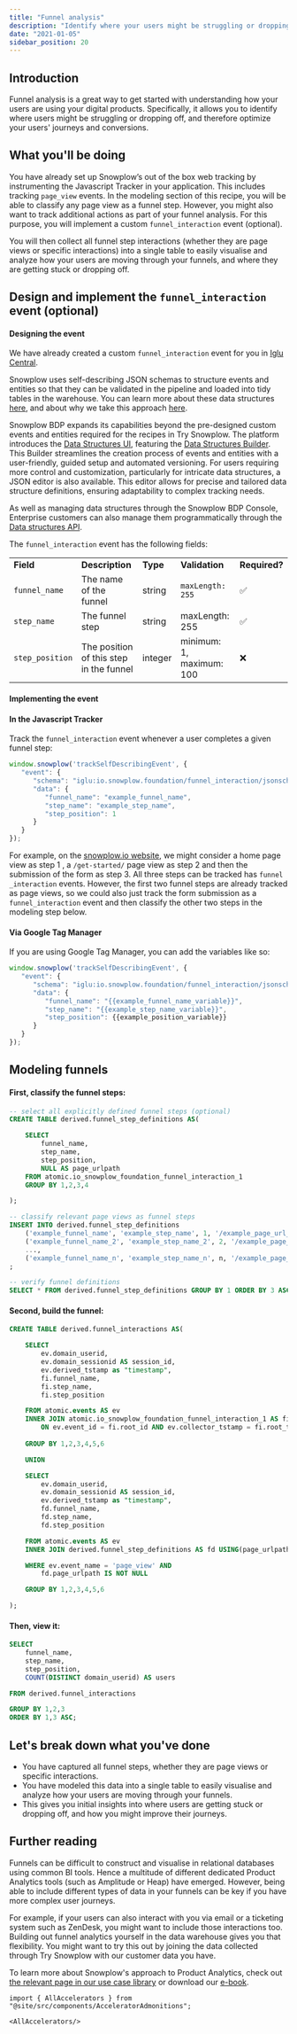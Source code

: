 ```yaml
---
title: "Funnel analysis"
description: "Identify where your users might be struggling or dropping off"
date: "2021-01-05"
sidebar_position: 20
---
```


## Introduction

Funnel analysis is a great way to get started with understanding how your users are using your digital products. Specifically, it allows you to identify where users might be struggling or dropping off, and therefore optimize your users' journeys and conversions.

## What you'll be doing

You have already set up Snowplow’s out of the box web tracking by instrumenting the Javascript Tracker in your application. This includes tracking `page_view` events. In the modeling section of this recipe, you will be able to classify any page view as a funnel step. However, you might also want to track additional actions as part of your funnel analysis. For this purpose, you will implement a custom `funnel_interaction` event (optional).

You will then collect all funnel step interactions (whether they are page views or specific interactions) into a single table to easily visualise and analyze how your users are moving through your funnels, and where they are getting stuck or dropping off.

## Design and implement the `funnel_interaction` event (optional)

#### Designing the event

We have already created a custom `funnel_interaction` event for you in [Iglu Central](http://iglucentral.com/).

Snowplow uses self-describing JSON schemas to structure events and entities so that they can be validated in the pipeline and loaded into tidy tables in the warehouse. You can learn more about these data structures [here](/docs/understanding-your-pipeline/schemas/index.md), and about why we take this approach [here](https://snowplowanalytics.com/blog/2020/01/24/re-thinking-the-structure-of-event-data/).

Snowplow BDP expands its capabilities beyond the pre-designed custom events and entities required for the recipes in Try Snowplow. The platform introduces the [Data Structures UI](/docs/understanding-tracking-design/managing-your-data-structures/ui/index.md), featuring the [Data Structures Builder](/docs/understanding-tracking-design/managing-your-data-structures/ui/builder/index.md). This Builder streamlines the creation process of events and entities with a user-friendly, guided setup and automated versioning. For users requiring more control and customization, particularly for intricate data structures, a JSON editor is also available. This editor allows for precise and tailored data structure definitions, ensuring adaptability to complex tracking needs.

As well as managing data structures through the Snowplow BDP Console, Enterprise customers can also manage them programmatically through the [Data structures API](docs/understanding-tracking-design/managing-your-data-structures/api/). 

The `funnel_interaction` event has the following fields:

<table><tbody><tr><td><strong>Field</strong></td><td><strong>Description</strong></td><td><strong>Type</strong></td><td><strong>Validation</strong></td><td><strong>Required?</strong></td></tr><tr><td><code>funnel_name</code></td><td>The name of the funnel</td><td>string</td><td><code>maxLength: 255</code></td><td>✅</td></tr><tr><td><code>step_name</code></td><td>The funnel step</td><td>string</td><td>maxLength: 255</td><td>✅&nbsp;</td></tr><tr><td><code>step_position</code></td><td>The position of this step in the funnel</td><td>integer</td><td>minimum: 1, maximum: 100</td><td>❌&nbsp;</td></tr></tbody></table>

#### Implementing the event

#### In the Javascript Tracker

Track the `funnel_interaction` event whenever a user completes a given funnel step:

```javascript
window.snowplow('trackSelfDescribingEvent', {
   "event": {
      "schema": "iglu:io.snowplow.foundation/funnel_interaction/jsonschema/1-0-0",
      "data": {
         "funnel_name": "example_funnel_name",
         "step_name": "example_step_name",
         "step_position": 1
      }
   }
});
```

For example, on the [snowplow.io website](https://snowplow.io/), we might consider a home page view as step 1 , a `/get-started/` page view as step 2 and then the submission of the form as step 3. All three steps can be tracked has `funnel _interaction` events. However, the first two funnel steps are already tracked as page views, so we could also just track the form submission as a `funnel_interaction` event and then classify the other two steps in the modeling step below.

#### Via Google Tag Manager

If you are using Google Tag Manager, you can add the variables like so:

```javascript
window.snowplow('trackSelfDescribingEvent', {
   "event": {
      "schema": "iglu:io.snowplow.foundation/funnel_interaction/jsonschema/1-0-0",
      "data": {
         "funnel_name": "{{example_funnel_name_variable}}",
         "step_name": "{{example_step_name_variable}}",
         "step_position": {{example_position_variable}}
      }
   }
});
```

## Modeling funnels

#### First, classify the funnel steps:

```sql
-- select all explicitly defined funnel steps (optional)
CREATE TABLE derived.funnel_step_definitions AS(

    SELECT 
        funnel_name,
        step_name,
        step_position,
        NULL AS page_urlpath
    FROM atomic.io_snowplow_foundation_funnel_interaction_1
    GROUP BY 1,2,3,4

);

-- classify relevant page views as funnel steps
INSERT INTO derived.funnel_step_definitions
    ('example_funnel_name', 'example_step_name', 1, '/example_page_url_path/'),
    ('example_funnel_name_2', 'example_step_name_2', 2, '/example_page_url_path_2/'),
    ...,
    ('example_funnel_name_n', 'example_step_name_n', n, '/example_page_url_path_n/')
;

-- verify funnel definitions
SELECT * FROM derived.funnel_step_definitions GROUP BY 1 ORDER BY 3 ASC;
```

#### Second, build the funnel:

```sql
CREATE TABLE derived.funnel_interactions AS(

    SELECT
        ev.domain_userid,
        ev.domain_sessionid AS session_id,
        ev.derived_tstamp as "timestamp",
        fi.funnel_name,
        fi.step_name,
        fi.step_position

    FROM atomic.events AS ev
    INNER JOIN atomic.io_snowplow_foundation_funnel_interaction_1 AS fi
        ON ev.event_id = fi.root_id AND ev.collector_tstamp = fi.root_tstamp
    
    GROUP BY 1,2,3,4,5,6

    UNION

    SELECT
        ev.domain_userid,
        ev.domain_sessionid AS session_id,
        ev.derived_tstamp as "timestamp",
        fd.funnel_name,
        fd.step_name,
        fd.step_position

    FROM atomic.events AS ev
    INNER JOIN derived.funnel_step_definitions AS fd USING(page_urlpath)

    WHERE ev.event_name = 'page_view' AND
        fd.page_urlpath IS NOT NULL

    GROUP BY 1,2,3,4,5,6

);
```

#### Then, view it:

```sql
SELECT
    funnel_name,
    step_name,
    step_position,
    COUNT(DISTINCT domain_userid) AS users

FROM derived.funnel_interactions

GROUP BY 1,2,3
ORDER BY 1,3 ASC;
```

## Let's break down what you've done

- You have captured all funnel steps, whether they are page views or specific interactions.
- You have modeled this data into a single table to easily visualise and analyze how your users are moving through your funnels.
- This gives you initial insights into where users are getting stuck or dropping off, and how you might improve their journeys.

## Further reading

Funnels can be difficult to construct and visualise in relational databases using common BI tools. Hence a multitude of different dedicated Product Analytics tools (such as Amplitude or Heap) have emerged. However, being able to include different types of data in your funnels can be key if you have more complex user journeys.

For example, if your users can also interact with you via email or a ticketing system such as ZenDesk, you might want to include those interactions too. Building out funnel analytics yourself in the data warehouse gives you that flexibility. You might want to try this out by joining the data collected through Try Snowplow with our customer data you have.

To learn more about Snowplow's approach to Product Analytics, check out [the relevant page in our use case library](https://snowplowanalytics.com/use-cases/product-analytics/) or download our [e-book](https://snowplowanalytics.com/resources/product-analytics-ebook/).

```mdx-code-block
import { AllAccelerators } from "@site/src/components/AcceleratorAdmonitions";

<AllAccelerators/>
```
